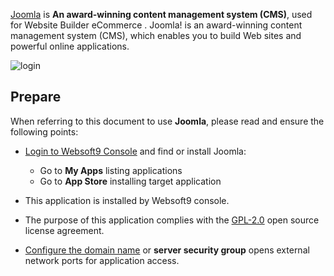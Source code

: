 [Joomla](https://www.joomla.org/) is **An award-winning content management system (CMS)**, used for Website Builder eCommerce . Joomla! is an award-winning content management system (CMS), which enables you to build Web sites and powerful online applications.


![login](https://libs.websoft9.com/Websoft9/DocsPicture/en/joomla/joomla-wizard6-websoft9.png)


## Prepare

When referring to this document to use **Joomla**, please read and ensure the following points:

- [Login to Websoft9 Console](./login-console) and find or install Joomla:
  - Go to **My Apps** listing applications 
  - Go to **App Store** installing target application

- This application is installed by Websoft9 console.


- The purpose of this application complies with the [GPL-2.0](https://opensource.org/licenses/GPL-2.0) open source license agreement.


- [Configure the domain name](./domain-set) or **server security group** opens external network ports for application access.